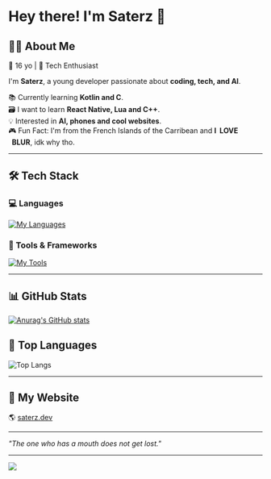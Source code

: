 # **Hey there! I'm Saterz** 👋  

<!-- ![Your Name's Banner](https://i.imgur.com/yourimage.png) -->

## 🧑‍💻 About Me  
🎂 16 yo | 🚀 Tech Enthusiast

I'm **Saterz**, a young developer passionate about **coding, tech, and AI**.  

📚 Currently learning **Kotlin and C**.      
🗃️ I want to learn **React Native, Lua and C++**.      
💡 Interested in **AI, phones and cool websites**.      
🎮 Fun Fact: I'm from the French Islands of the Carribean and **I ‎ ‎ ‎ ‎ ‎ ‎ ‎ ‎ ‎ LOVE ‎ ‎ ‎ ‎ ‎ ‎ ‎ ‎ ‎ ‎ ‎ ‎ ‎ ‎ ‎ ‎ BLUR**, idk why tho.  

---

## 🛠 Tech Stack  

### 💻 Languages  
[![My Languages](https://skillicons.dev/icons?i=html,css,js,ts,py,bash,git,postgresql,c,kotlin)](https://skillicons.dev)           

### 🔧 Tools & Frameworks  
[![My Tools](https://skillicons.dev/icons?i=github,vscode,discord,linux,svelte)](https://skillicons.dev)      

---

## 📊 GitHub Stats  
[![Anurag's GitHub stats](https://github-readme-stats.vercel.app/api?username=saterz&show_icons=true&theme=radical)](https://github.com/anuraghazra/github-readme-stats)

## 📌 **Top Languages**  
![Top Langs](https://github-readme-stats.vercel.app/api/top-langs/?username=saterz&layout=compact&theme=radical)     

---

## 🔗 My Website  
🌎 [saterz.dev](https://saterz.dev)

---

 _"The one who has a mouth does not get lost."_    

---

![](https://hit.yhype.me/github/profile?account_id=136126641)
